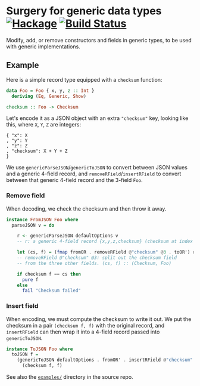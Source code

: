# Surgery for generic data types [![Hackage](https://img.shields.io/hackage/v/generic-data-surgery.svg)](https://hackage.haskell.org/package/generic-data-surgery) [![Build Status](https://travis-ci.org/Lysxia/generic-data-surgery.svg)](https://travis-ci.org/Lysxia/generic-data-surgery)

Modify, add, or remove constructors and fields in generic types, to be used
with generic implementations.

## Example

Here is a simple record type equipped with a `checksum` function:

```haskell
data Foo = Foo { x, y, z :: Int }
  deriving (Eq, Generic, Show)

checksum :: Foo -> Checksum
```

Let's encode it as a JSON object with an extra `"checksum"` key,
looking like this, where `X`, `Y`, `Z` are integers:

```
{ "x": X
, "y": Y
, "z": Z
, "checksum": X + Y + Z
}
```

We use `genericParseJSON`/`genericToJSON` to convert between JSON values
and a generic 4-field record, and `removeRField`/`insertRField` to
convert between that generic 4-field record and the 3-field `Foo`.

### Remove field

When decoding, we check the checksum and then throw it away.

```haskell
instance FromJSON Foo where
  parseJSON v = do

    r <- genericParseJSON defaultOptions v
    -- r: a generic 4-field record {x,y,z,checksum} (checksum at index 3).

    let (cs, f) = (fmap fromOR . removeRField @"checksum" @3 . toOR') r
    -- removeRField @"checksum" @3: split out the checksum field
    -- from the three other fields. (cs, f) :: (Checksum, Foo)

    if checksum f == cs then
      pure f
    else
      fail "Checksum failed"
```

### Insert field

When encoding, we must compute the checksum to write it out. We put the
checksum in a pair `(checksum f, f)` with the original record, and
`insertRField` can then wrap it into a 4-field record passed into
`genericToJSON`.

```haskell
instance ToJSON Foo where
  toJSON f =
    (genericToJSON defaultOptions . fromOR' . insertRField @"checksum" @3 . fmap toOR)
      (checksum f, f)
```

See also the
[`examples/`](https://github.com/Lysxia/generic-data-surgery/tree/master/examples)
directory in the source repo.
